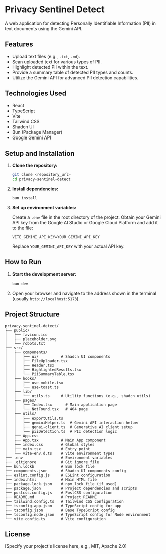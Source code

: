# Privacy Sentinel Detect

A web application for detecting Personally Identifiable Information (PII) in text documents using the Gemini API.

## Features

*   Upload text files (e.g., `.txt`, `.md`).
*   Scan uploaded text for various types of PII.
*   Highlight detected PII within the text.
*   Provide a summary table of detected PII types and counts.
*   Utilize the Gemini API for advanced PII detection capabilities.

## Technologies Used

*   React
*   TypeScript
*   Vite
*   Tailwind CSS
*   Shadcn UI
*   Bun (Package Manager)
*   Google Gemini API

## Setup and Installation

1.  **Clone the repository:**

    ```bash
    git clone <repository_url>
    cd privacy-sentinel-detect
    ```

2.  **Install dependencies:**

    ```bash
    bun install
    ```

3.  **Set up environment variables:**

    Create a `.env` file in the root directory of the project. Obtain your Gemini API key from the Google AI Studio or Google Cloud Platform and add it to the file:

    ```env
    VITE_GEMINI_API_KEY=YOUR_GEMINI_API_KEY
    ```

    Replace `YOUR_GEMINI_API_KEY` with your actual API key.

## How to Run

1.  **Start the development server:**

    ```bash
    bun dev
    ```

2.  Open your browser and navigate to the address shown in the terminal (usually `http://localhost:5173`).

## Project Structure

```
privacy-sentinel-detect/
├── public/
│   ├── favicon.ico
│   ├── placeholder.svg
│   └── robots.txt
├── src/
│   ├── components/
│   │   ├── ui/          # Shadcn UI components
│   │   ├── FileUploader.tsx
│   │   ├── Header.tsx
│   │   ├── HighlightedResults.tsx
│   │   └── PiiSummaryTable.tsx
│   ├── hooks/
│   │   ├── use-mobile.tsx
│   │   └── use-toast.ts
│   ├── lib/
│   │   └── utils.ts     # Utility functions (e.g., shadcn utils)
│   ├── pages/
│   │   ├── Index.tsx      # Main application page
│   │   └── NotFound.tsx   # 404 page
│   ├── utils/
│   │   ├── exportUtils.ts
│   │   ├── geminiHelper.ts  # Gemini API interaction helper
│   │   ├── genai-client.ts  # Generative AI client setup
│   │   └── piiDetection.ts  # PII detection logic
│   ├── App.css
│   ├── App.tsx          # Main App component
│   ├── index.css        # Global styles
│   ├── main.tsx         # Entry point
│   └── vite-env.d.ts    # Vite environment types
├── .env                 # Environment variables
├── .gitignore           # Git ignore file
├── bun.lockb            # Bun lock file
├── components.json      # Shadcn UI components config
├── eslint.config.js     # ESLint configuration
├── index.html           # Main HTML file
├── package-lock.json    # npm lock file (if used)
├── package.json         # Project dependencies and scripts
├── postcss.config.js    # PostCSS configuration
├── README.md            # Project README
├── tailwind.config.ts   # Tailwind CSS configuration
├── tsconfig.app.json    # TypeScript config for app
├── tsconfig.json        # Base TypeScript config
├── tsconfig.node.json   # TypeScript config for Node environment
└── vite.config.ts       # Vite configuration
```



## License

[Specify your project's license here, e.g., MIT, Apache 2.0]
